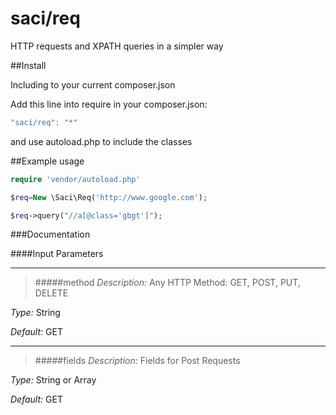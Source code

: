 # saci/req
HTTP requests and XPATH queries in a simpler way


##Install

Including to your current composer.json

Add this line into require in your composer.json:

```javascript
"saci/req": "*"
```
and use autoload.php to include the classes


##Example usage
```php
require 'vendor/autoload.php'

$req=New \Saci\Req('http://www.google.com');

$req->query("//a[@class='gbgt']");
```


###Documentation

####Input Parameters







------------------------------------
>#####method
*Description:* Any HTTP Method: GET, POST, PUT, DELETE

*Type:* String

*Default:* GET








----------------------------
>#####fields
*Description:* Fields for Post Requests

*Type:* String or Array

*Default:* GET



